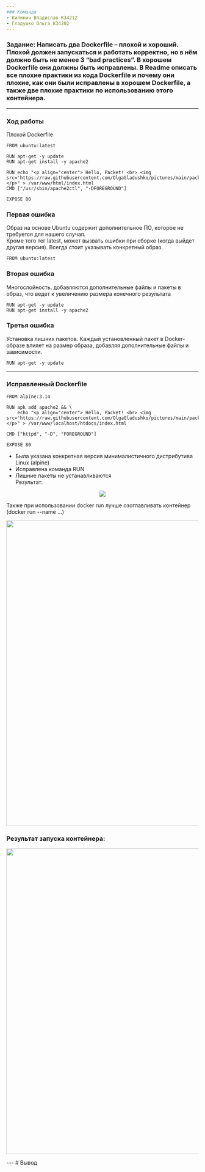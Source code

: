 ```yaml
---  
### Команда  
- Килинич Владислав К34212  
- Гладушко Ольга К34202  
---  
```

### Задание: Написать два Dockerfile – плохой и хороший. Плохой должен запускаться и работать корректно, но в нём должно быть не менее 3 “bad practices”. В хорошем Dockerfile они должны быть исправлены. В Readme описать все плохие практики из кода Dockerfile и почему они плохие, как они были исправлены в хорошем Dockerfile, а также две плохие практики по использованию этого контейнера.  
---  
### Ход работы  
Плохой Dockerfile  
```
FROM ubuntu:latest  

RUN apt-get -y update  
RUN apt-get install -y apache2  

RUN echo "<p align="center"> Hello, Packet! <br> <img src='https://raw.githubusercontent.com/OlgaGladushko/pictures/main/packet.webp'> </p>" > /var/www/html/index.html   
CMD ["/usr/sbin/apache2ctl", "-DFOREGROUND"]  

EXPOSE 80  
```
### Первая ошибка  
Образ на основе Ubuntu содержит дополнительное ПО, которое не требуется для нашего случая.  
Кроме того тег latest, может вызвать ошибки при сборке (когда выйдет другая версия). Всегда стоит указывать конкретный образ.  
```  
FROM ubuntu:latest  
```  

### Вторая ошибка  
Многослойность. добавляются дополнительные файлы и пакеты в образ, что ведет к увеличению размера конечного результата  
```  
RUN apt-get -y update  
RUN apt-get install -y apache2  
```  

### Третья ошибка   
Установка лишних пакетов. Каждый установленный пакет в Docker-образе влияет на размер образа, добавляя дополнительные файлы и зависимости.  
```
RUN apt-get -y update
```  
---
### Исправленный Dockerfile
```  
FROM alpine:3.14 

RUN apk add apache2 && \ 
    echo "<p align="center"> Hello, Packet! <br> <img src='https://raw.githubusercontent.com/OlgaGladushko/pictures/main/packet.webp'> </p>" > /var/www/localhost/htdocs/index.html 

CMD ["httpd", "-D", "FOREGROUND"]

EXPOSE 80
```
- Была указана конкретная версия минималистичного дистрибутива Linux (alpine) 
- Исправлена команда RUN  
- Лишние пакеты не устанавливаются  
Результат:  
<p align="center">  
<img src="https://github.com/Vladkilinichh/Cloud-systems-and-services/blob/main/lab01/images/1.jpg?raw=true"/>  
</p>  

Также при использовании docker run лучше озоглавливать контейнер  (docker run --name ...)   
<p align="center">  
<img src="https://github.com/Vladkilinichh/Cloud-systems-and-services/blob/main/lab01/images/2.jpg?raw=true" width="800" heidth = '700'/>  
</p>  

### Результат запуска контейнера:   
<p align="center">  
<img src="https://github.com/Vladkilinichh/Cloud-systems-and-services/blob/main/lab01/images/3.jpg?raw=true" width="800" heidth = '700'/>  
</p>  
---
# Вывод


